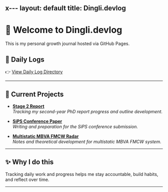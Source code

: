 x---
layout: default
title: Dingli.devlog
---

# 👋 Welcome to Dingli.devlog

This is my personal growth journal hosted via GitHub Pages.

## 📅 Daily Logs

👉 [View Daily Log Directory](daily/index.md)

---

## 🧩 Current Projects

- **[Stage 2 Report](stage2/progress.md)**  
  _Tracking my second-year PhD report progress and outline development._

- **[SiPS Conference Paper](sips_paper/index.md)**  
  _Writing and preparation for the SiPS conference submission._

- **[Multistatic MBVA FMCW Radar](multistatic/index.md)**  
  _Notes and theoretical development for multistatic MBVA FMCW system._

---

## ✨ Why I do this

Tracking daily work and progress helps me stay accountable, build habits, and reflect over time.

---
